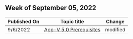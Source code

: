 <!-- This file is generated automatically each week. Changes made to this file will be overwritten.-->



## Week of September 05, 2022


| Published On |Topic title | Change |
|------|------------|--------|
| 9/6/2022 | [App-V 5.0 Prerequisites](/microsoft-desktop-optimization-pack/appv-v5/app-v-50-prerequisites) | modified |
